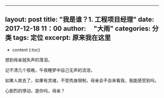 ---
layout: post
title:  "我是谁？1. 工程项目经理"
date:   2017-12-18 11：00
author:     "大雨"
categories: 分类
tags: 定位 
excerpt: 原来我在这里
----
* content
{:toc}

想到母亲就失声的落泪，

记不清几个夜晚，午夜睡梦中自己无声的流泪，

如果人故去了，如果有灵魂，不受肉身限制，母亲会不会来看我，我能感受到吗，

心剧烈的悸动，是你吗，母亲？


